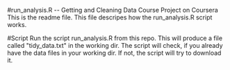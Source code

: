 #run_analysis.R
-- Getting and Cleaning Data Course Project on Coursera
This is the readme file. This file descripes how the run_analysis.R script works.

#Script
Run the script run_analysis.R from this repo.
This will produce a file called "tidy_data.txt" in the working dir.
The script will check, if you already have the data files in your working dir.
If not, the script will try to download it.




